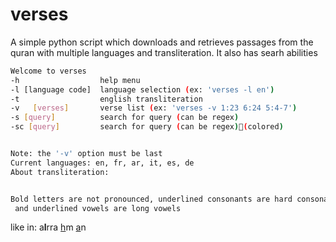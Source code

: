 # verses
A simple python script which downloads and retrieves passages from the quran with multiple languages and transliteration. It also has searh abilities

```bash
Welcome to verses
-h                  help menu
-l [language code]  language selection (ex: 'verses -l en')
-t                  english transliteration
-v   [verses]       verse list (ex: 'verses -v 1:23 6:24 5:4-7')
-s [query]          search for query (can be regex)
-sc [query]         search for query (can be regex)(colored)


Note: the '-v' option must be last
Current languages: en, fr, ar, it, es, de
About transliteration:


Bold letters are not pronounced, underlined consonants are hard consonants, 
 and underlined vowels are long vowels
```
like in: a**l**rra <ins>h</ins>m <ins>a</ins>n
